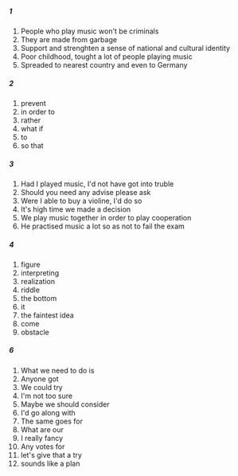 ##### 1
1. People who play music won't be criminals
2. They are made from garbage
3. Support and strenghten a sense of national and cultural identity
4. Poor childhood, tought a lot of people playing music
5. Spreaded to nearest country and even to Germany

##### 2
1. prevent
2. in order to
3. rather
4. what if
5. to
6. so that

##### 3
1. Had I played music, I'd not have got into truble
2. Should you need any advise please ask
3. Were I able to buy a violine, I'd do so
4. It's high time we made a decision
5. We play music together in order to play cooperation
6. He practised music a lot so as not to fail the exam

##### 4
1. figure
2. interpreting
3. realization
4. riddle
5. the bottom
6. it
7. the faintest idea
8. come
9. obstacle

##### 6
1. What we need to do is 
2. Anyone got
3. We could try
4. I'm not too sure
5. Maybe we should consider
6. I'd go along with
7. The same goes for
8. What are our
9. I really fancy
10. Any votes for 
11. let's give that a try
12. sounds like a plan

